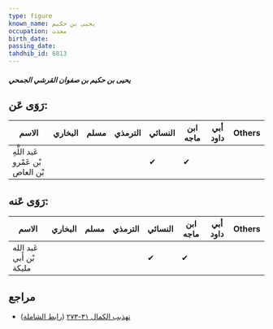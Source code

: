 ```yaml
---
type: figure
known_name: يحيى بن حكيم
occupation: محدث
birth_date:
passing_date:
tahdhib_id: 6813
---
```

##### يحيى بن حكيم بن صفوان القرشي الجمحي

## رَوَى عَن:
| الاسم                             | البخاري | مسلم | الترمذي | النسائي | ابن ماجه | أبي داود | Others |
| --------------------------------- | ------- | ---- | ------- | ------- | -------- | -------- | ------ |
| عَبد اللَّهِ بْن عَمْرو بْن العاص |         |      |         | ✔       | ✔        |          |        |
## رَوَى عَنه:
| الاسم                    | البخاري | مسلم | الترمذي | النسائي | ابن ماجه | أبي داود | Others |
| ------------------------ | ------- | ---- | ------- | ------- | -------- | -------- | ------ |
| عَبد الله بْن أَبي مليكة |         |      |         | ✔       | ✔        |          |        |
## مراجع
- [تهذيب الكمال ٣١-٢٧٣](obsidian://open?vault=Tahdhib-al-Kamal&file=Figures/٦٨١٣-يحيى%20بن%20حكيم%20بن%20صفوان%20القرشي%20الجمحي) ([رابط الشاملة](https://shamela.ws/book/3722/16821))